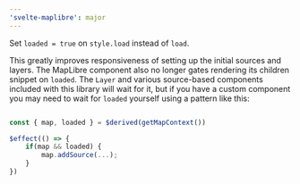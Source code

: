 ```yaml
---
'svelte-maplibre': major
---
```


Set `loaded = true` on `style.load` instead of `load`.

This greatly improves responsiveness of setting up the initial sources and layers.
The MapLibre component also no longer gates rendering its children snippet on `loaded`.
The `Layer` and various source-based components included with this library will wait for it, but if you have
a custom component you may need to wait for `loaded` yourself using a pattern like this: 

```javascript

const { map, loaded } = $derived(getMapContext())

$effect(() => {
    if(map && loaded) {
        map.addSource(...);
    }
})

```
